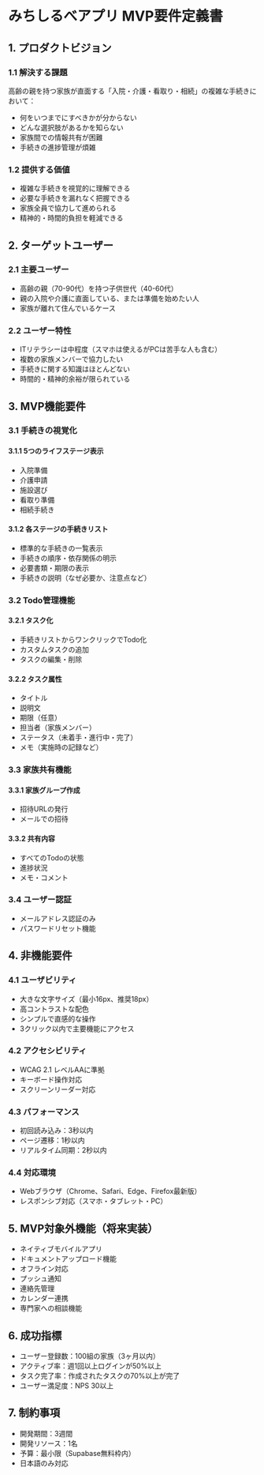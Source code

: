 # みちしるべアプリ MVP要件定義書

## 1. プロダクトビジョン

### 1.1 解決する課題
高齢の親を持つ家族が直面する「入院・介護・看取り・相続」の複雑な手続きにおいて：
- 何をいつまでにすべきかが分からない
- どんな選択肢があるかを知らない
- 家族間での情報共有が困難
- 手続きの進捗管理が煩雑

### 1.2 提供する価値
- 複雑な手続きを視覚的に理解できる
- 必要な手続きを漏れなく把握できる
- 家族全員で協力して進められる
- 精神的・時間的負担を軽減できる

## 2. ターゲットユーザー

### 2.1 主要ユーザー
- 高齢の親（70-90代）を持つ子供世代（40-60代）
- 親の入院や介護に直面している、または準備を始めたい人
- 家族が離れて住んでいるケース

### 2.2 ユーザー特性
- ITリテラシーは中程度（スマホは使えるがPCは苦手な人も含む）
- 複数の家族メンバーで協力したい
- 手続きに関する知識はほとんどない
- 時間的・精神的余裕が限られている

## 3. MVP機能要件

### 3.1 手続きの視覚化
#### 3.1.1 5つのライフステージ表示
- 入院準備
- 介護申請
- 施設選び
- 看取り準備
- 相続手続き

#### 3.1.2 各ステージの手続きリスト
- 標準的な手続きの一覧表示
- 手続きの順序・依存関係の明示
- 必要書類・期限の表示
- 手続きの説明（なぜ必要か、注意点など）

### 3.2 Todo管理機能
#### 3.2.1 タスク化
- 手続きリストからワンクリックでTodo化
- カスタムタスクの追加
- タスクの編集・削除

#### 3.2.2 タスク属性
- タイトル
- 説明文
- 期限（任意）
- 担当者（家族メンバー）
- ステータス（未着手・進行中・完了）
- メモ（実施時の記録など）

### 3.3 家族共有機能
#### 3.3.1 家族グループ作成
- 招待URLの発行
- メールでの招待

#### 3.3.2 共有内容
- すべてのTodoの状態
- 進捗状況
- メモ・コメント

### 3.4 ユーザー認証
- メールアドレス認証のみ
- パスワードリセット機能

## 4. 非機能要件

### 4.1 ユーザビリティ
- 大きな文字サイズ（最小16px、推奨18px）
- 高コントラストな配色
- シンプルで直感的な操作
- 3クリック以内で主要機能にアクセス

### 4.2 アクセシビリティ
- WCAG 2.1 レベルAAに準拠
- キーボード操作対応
- スクリーンリーダー対応

### 4.3 パフォーマンス
- 初回読み込み：3秒以内
- ページ遷移：1秒以内
- リアルタイム同期：2秒以内

### 4.4 対応環境
- Webブラウザ（Chrome、Safari、Edge、Firefox最新版）
- レスポンシブ対応（スマホ・タブレット・PC）

## 5. MVP対象外機能（将来実装）
- ネイティブモバイルアプリ
- ドキュメントアップロード機能
- オフライン対応
- プッシュ通知
- 連絡先管理
- カレンダー連携
- 専門家への相談機能

## 6. 成功指標
- ユーザー登録数：100組の家族（3ヶ月以内）
- アクティブ率：週1回以上ログインが50%以上
- タスク完了率：作成されたタスクの70%以上が完了
- ユーザー満足度：NPS 30以上

## 7. 制約事項
- 開発期間：3週間
- 開発リソース：1名
- 予算：最小限（Supabase無料枠内）
- 日本語のみ対応